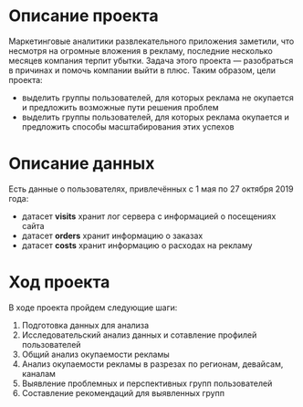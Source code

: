 # Описание проекта
Маркетинговые аналитики развлекательного приложения заметили, что несмотря на огромные вложения в рекламу, последние несколько месяцев компания терпит убытки. Задача этого проекта — разобраться в причинах и помочь компании выйти в плюс. Таким образом, цели проекта:
- выделить группы пользователей, для которых реклама не окупается и предложить возможные пути решения проблем
- выделить группы пользователей, для которых реклама окупается и предложить способы масштабирования этих успехов

# Описание данных
Есть данные о пользователях, привлечённых с 1 мая по 27 октября 2019 года:
- датасет **visits** хранит лог сервера с информацией о посещениях сайта
- датасет **orders** хранит информацию о заказах
- датасет **costs** хранит информацию о расходах на рекламу

# Ход проекта
В ходе проекта пройдем следующие шаги:
1. Подготовка данных для анализа
2. Исследовательский анализ данных и сотавление профилей пользователей
3. Общий анализ окупаемости рекламы
4. Анализ окупаемости рекламы в разрезах по регионам, девайсам, каналам
5. Выявление проблемных и перспективных групп пользователей
6. Составление рекомендаций для выявленных групп
```python

```

